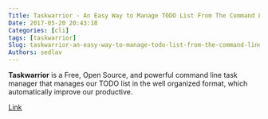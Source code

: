 ```yaml
---
Title: Taskwarrior - An Easy Way to Manage TODO List From The Command Line
Date: 2017-05-20 20:43:18
Categories: [cli]
tags: [taskwarrior]
Slug: taskwarrior-an-easy-way-to-manage-todo-list-from-the-command-line
Authors: sedlav
---
```


**Taskwarrior** is a Free, Open Source, and powerful command line task manager that manages our TODO list in the well organized format, which automatically improve our productive.

[Link](http://www.2daygeek.com/taskwarrior-an-easy-way-to-manage-todo-list-from-the-command-line/)
